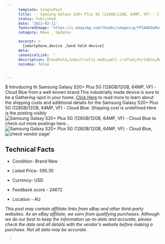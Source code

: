 ```yaml
---
      template: SinglePost
      title: -- Samsung Galaxy S20+ Plus 5G (128GB/12GB, 64MP, VF) - Cloud Blue
      status: Published
      date: '2023-02-11'
      featuredImage: 'https://i.ebayimg.com/thumbs/images/g/YPIAAOSwMwZj2kHY/s-l225.jpg'
      category: News , Updates

      excerpt: >-
        [smartphone,device ,hand held device]
      meta:
      canonicalLink: ''
      description: [handheld,industrially made,well crafted,Portable,Mobile,Compact,Convenient,Lightweight,Maneuverable,Man-portable,Miniature,Carriable,Hand-held,Light,Holdable,Transportable,Mobile device,Pocket-sized,On-the-go,Wireless,Cordless,Compact size,Convenient size, smartphone,device ,hand held device]
      noindex: false
      

---
```

$
      Introducing th Samsung Galaxy S20+ Plus 5G (128GB/12GB, 64MP, VF) - Cloud Blue from a well-known brand.This industrially made device  is sure to be a Gathering-spot in your home. [Click Here](https://www.ebay.com/itm/165775212915?hash=item2698f90173%3Ag%3AYPIAAOSwMwZj2kHY&mkevt=1&mkcid=1&mkrid=711-53200-19255-0&campid=%253CePNCampaignId%253E&customid=%253CreferenceId%253E&toolid=10049) to read more to learn about the shipping costs and additional details for the Samsung Galaxy S20+ Plus 5G (128GB/12GB, 64MP, VF) - Cloud Blue. Shipping cost is undefined.Here is the posting visibly ![Samsung Galaxy S20+ Plus 5G (128GB/12GB, 64MP, VF) - Cloud Blue](https://i.ebayimg.com/thumbs/images/g/YPIAAOSwMwZj2kHY/s-l225.jpg) to check out more postings here... ![Samsung Galaxy S20+ Plus 5G (128GB/12GB, 64MP, VF) - Cloud Blue](https://i.ebayimg.com/images/g/YPIAAOSwMwZj2kHY/s-l1200.jpg), ![check vendor page](https://origin-galleryplus.ebayimg.com/ws/web/165775212915_2_0_1/225x225.jpg,https://origin-galleryplus.ebayimg.com/ws/web/165775212915_3_0_1/225x225.jpg,https://origin-galleryplus.ebayimg.com/ws/web/165775212915_4_0_1/225x225.jpg)'

      

 ## Technical Facts 



     
      

 - Condition- Brand New 


      

 - Listed Price- 595.30 


      

 - Currency- USD 


      

 - Feedback score - 24672 


      

 - Location - AU 


      
      

 *_This post may contain affiliate links from eBay and other third-party websites. As an eBay affiliate, we earn from qualifying purchases. Although we do our best to keep the information up-to-date and accurate, please check the date and all details with the vendor's website before making a purchase. Not all data may be accurate._*




      -
